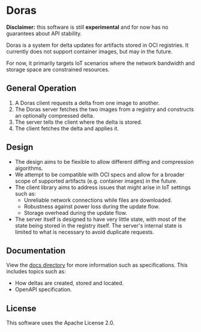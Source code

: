 # Doras

**Disclaimer:** this software is still **experimental** and for now has no guarantees about API stability.

Doras is a system for delta updates for artifacts stored in OCI registries.
It currently does not support container images, but may in the future.

For now, it primarily targets IoT scenarios where the network bandwidth and storage space are constrained resources.

## General Operation

1. A Doras client requests a delta from one image to another.
2. The Doras server fetches the two images from a registry and constructs an optionally compressed delta.
3. The server tells the client where the delta is stored.
4. The client fetches the delta and applies it.

## Design

- The design aims to be flexible to allow different diffing and compression algorithms.
- We attempt to be compatible with OCI specs and allow for a broader scope of supported artifacts (e.g. container images) in the future.
- The client library aims to address issues that might arise in IoT settings such as:
  - Unreliable network connections while files are downloaded.
  - Robustness against power loss during the update flow.
  - Storage overhead during the update flow.
- The server itself is designed to have very little state, with most of the state being stored in the registry itself. 
  The server's internal state is limited to what is necessary to avoid duplicate requests.


## Documentation

View the [docs directory](./docs) for more information such as specifications.
This includes topics such as:
- How deltas are created, stored and located.
- OpenAPI specification.

## License

This software uses the Apache License 2.0.
